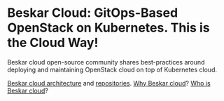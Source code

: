 # Beskar Cloud: GitOps-Based OpenStack on Kubernetes. This is the Cloud Way!

Beskar cloud open-source community shares best-practices around deploying and maintaining OpenStack cloud on top of Kubernetes cloud.

[Beskar cloud architecture](https://github.com/beskar-cloud/knowledgebase/blob/main/howtos/architecture.md) and [repositories](https://github.com/beskar-cloud/knowledgebase/blob/main/howtos/repositories.md). [Why Beskar cloud](https://github.com/beskar-cloud/knowledgebase/blob/main/howtos/why-beskar-cloud.md)? [Who is Beskar cloud](https://github.com/beskar-cloud/knowledgebase/blob/main/howtos/who-is-beskar-cloud.md)?

